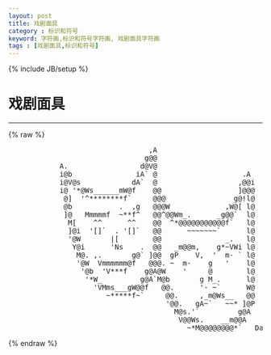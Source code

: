 ```yaml
---
layout: post
title: 戏剧面具
category : 标识和符号
keyword: 字符画,标识和符号字符画, 戏剧面具字符画
tags : [戏剧面具,标识和符号]
---
```

{% include JB/setup %}
# 戏剧面具
---
{% raw %}
<pre>
                                 ,A
                                g@@
            A.                 d@V@
            i@b               iA` @                    .A
            i@V@s            dA`  @                   ,@@i
            i@ &#039;*@Ws______mW@f    @@                  ]@@@
             @]  &#039;^********f`     @@@                g@!l@
             @b           .  ,g   @@@W             ,W@[ l@
             ]@   Mmmmmf  ~**f^   @@^@@Wm_.      _g@@`  l@
              M[    ^^      ^^    @@  ^*@@@@@@@@@@@f`   l@
              ]@i  &#039;[]`  . &#039;[]`   @@      ~~~~~~~`      l@
              &#039;@W       |[        @@               _.   l@
               Y@i      &#039;Ns    .  @@   _m@@m,    g*~VWi l@
                M@. ,.       g@` ]@@  gP    V,  &#039;  m- ` l@
                &#039;@W  Vmmmmmm@f   @@@. ~  m-    g   &#039;    l@
                 &#039;@b  &#039;V***f    g@A@W    &#039;     @        l@
                  &#039;*W_         g@A`M@b       g M_.      l@
                    &#039;VMms___gW@@f   @@.      &#039;- ~`      W@
                       ~*****f~`     @@.     ,_m@Ws__   @@
                                     &#039;@@.   gA~`   ~~* ]@P
                                       M@s.&#039;`         g@A
                                        V@@Ws.    __m@@A
                                          ~*M@@@@@@@@*`   David Laundra </pre>
{% endraw %}
